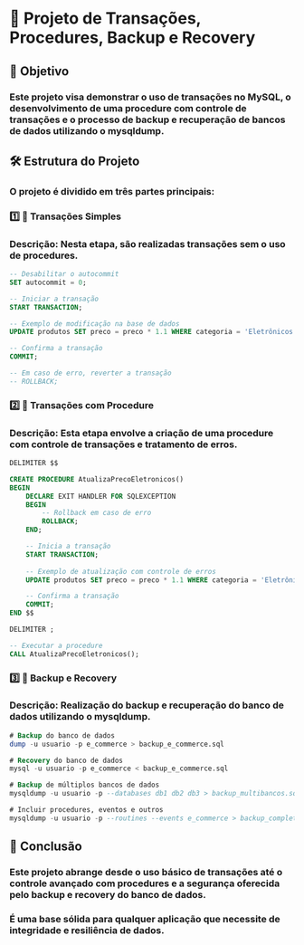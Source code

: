 # 📁 Projeto de Transações, Procedures, Backup e Recovery

## 🎯 Objetivo

### Este projeto visa demonstrar o uso de transações no MySQL, o desenvolvimento de uma procedure com controle de transações e o processo de backup e recuperação de bancos de dados utilizando o mysqldump.

## 🛠️ Estrutura do Projeto

### O projeto é dividido em três partes principais:

### 1️⃣ 🔄 Transações Simples

### Descrição: Nesta etapa, são realizadas transações sem o uso de procedures.

```sql
-- Desabilitar o autocommit
SET autocommit = 0;

-- Iniciar a transação
START TRANSACTION;

-- Exemplo de modificação na base de dados
UPDATE produtos SET preco = preco * 1.1 WHERE categoria = 'Eletrônicos';

-- Confirma a transação
COMMIT;

-- Em caso de erro, reverter a transação
-- ROLLBACK;
```

### 2️⃣ 🚦 Transações com Procedure

### Descrição: Esta etapa envolve a criação de uma procedure com controle de transações e tratamento de erros.

```sql
DELIMITER $$

CREATE PROCEDURE AtualizaPrecoEletronicos()
BEGIN
    DECLARE EXIT HANDLER FOR SQLEXCEPTION
    BEGIN
        -- Rollback em caso de erro
        ROLLBACK;
    END;

    -- Inicia a transação
    START TRANSACTION;
    
    -- Exemplo de atualização com controle de erros
    UPDATE produtos SET preco = preco * 1.1 WHERE categoria = 'Eletrônicos';

    -- Confirma a transação
    COMMIT;
END $$

DELIMITER ;

-- Executar a procedure
CALL AtualizaPrecoEletronicos();
```

### 3️⃣ 💾 Backup e Recovery

### Descrição: Realização do backup e recuperação do banco de dados utilizando o mysqldump.

```sql
# Backup do banco de dados
dump -u usuario -p e_commerce > backup_e_commerce.sql

# Recovery do banco de dados
mysql -u usuario -p e_commerce < backup_e_commerce.sql

# Backup de múltiplos bancos de dados
mysqldump -u usuario -p --databases db1 db2 db3 > backup_multibancos.sql

# Incluir procedures, eventos e outros
mysqldump -u usuario -p --routines --events e_commerce > backup_completo.sql
```


## 📝 Conclusão

### Este projeto abrange desde o uso básico de transações até o controle avançado com procedures e a segurança oferecida pelo backup e recovery do banco de dados. 
### É uma base sólida para qualquer aplicação que necessite de integridade e resiliência de dados.
